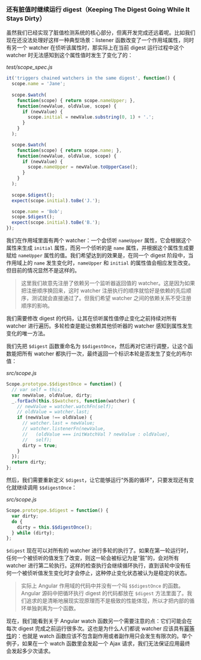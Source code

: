 ### 还有脏值时继续运行 digest（Keeping The Digest Going While It Stays Dirty）

虽然我们已经实现了脏值检测系统的核心部分，但离开发完成还远着呢。比如我们现在还没法处理好这样一种典型场景：listener 函数改变了一个作用域属性，同时有另一个 watcher 在侦听该属性时，那实际上在当前 digest 运行过程中这个 watcher 时无法感知到这个属性值时发生了变化了的：

_test/scope_spec.js_

```js
it('triggers chained watchers in the same digest', function() {
  scope.name = 'Jane';
  
  scope.$watch(
    function(scope) { return scope.nameUpper; },
    function(newValue, oldValue, scope) {
      if (newValue) {
        scope.initial = newValue.substring(0, 1) + '.';
      }
    }
  );

  scope.$watch(
    function(scope) { return scope.name; },
    function(newValue, oldValue, scope) {
      if (newValue) {
        scope.nameUpper = newValue.toUpperCase();
      }
    }
  );
  
  scope.$digest();
  expect(scope.initial).toBe('J.');

  scope.name = 'Bob';
  scope.$digest();
  expect(scope.initial).toBe('B.');
});
```

我们在作用域里面有两个 watcher：一个会侦听 `nameUpper` 属性，它会根据这个属性来生成 `initial` 属性，而另一个侦听的是 `name` 属性，并根据这个属性生成要赋给 `nameUpper` 属性的值。我们希望达到的效果是，在同一个 digest 阶段中，当作用域上的 `name` 发生变化时，`nameUpper` 和 `initial` 的属性值会相应发生改变。但目前的情况显然不是这样的。

> 这里我们故意先注册了依赖另一个监听器返回值的 watcher。这是因为如果把注册顺序换回来，这时 watcher 注册执行的顺序就恰好是依赖的先后顺序，测试就会直接通过了。但我们希望 watcher 之间的依赖关系不受注册顺序的影响。

我们需要修改 digest 的代码，让其在侦听属性值停止变化之前持续对所有 watcher 进行遍历。多轮检查是能让依赖其他侦听器的 watcher 感知到属性发生变化的唯一方法。

我们先把 `$digest` 函数重命名为 `$$digestOnce`，然后再对它进行调整，让这个函数能把所有 watcher 都执行一次，最终返回一个标识本轮是否发生了变化的布尔值：

_src/scope.js_

```js
Scope.prototype.$$digestOnce = function() {
  // var self = this;
  var newValue, oldValue, dirty;
  _.forEach(this.$$watchers, function(watcher) {
    // newValue = watcher.watchFn(self);
    // oldValue = watcher.last;
    if (newValue !== oldValue) {
      // watcher.last = newValue;
      // watcher.listenerFn(newValue,
      //   (oldValue === initWatchVal ? newValue : oldValue),
      //   self);
      dirty = true;
    }
  });
  return dirty;
};
```

然后，我们需要重新定义 `$digest`，让它能够运行“外面的循环”，只要发现还有变化就继续调用 `$$digestOnce`：

_src/scope.js_

```js
Scope.prototype.$digest = function() {
  var dirty;
  do {
    dirty = this.$$digestOnce();
  } while (dirty);
};
```

`$digest` 现在可以对所有的 watcher 进行多轮的执行了。如果在第一轮运行时，任何一个被侦听的值发生了改变，则这一轮会被标记为是“脏”的，会对所有 watcher 进行第二轮执行。这样的检查执行会继续循环执行，直到该轮中没有任何一个被侦听值发生变化时才会停止，这种停止变化状态被认为是稳定的状态。

> 实际上 Angular 作用域的代码中并没有一个叫 `$$digestOnce` 的函数。Angular 源码中把循环执行 digest 的代码都放在 `$digest` 方法里面了。我们追求的是清晰地展现实现原理而不是极致的性能体现，所以才把内部的循环单独剥离为一个函数。

现在，我们能看到关于 Angular watch 函数另一个需要注意的点：它们可能会在每次 digest 完成之前运行很多次。这也是为什么人们都说 watcher 应该具有[幂等性](https://en.wikipedia.org/wiki/Idempotence)的：也就是 watch 函数应该不包含副作用或者副作用只会发生有限次的。举个例子，如果在一个 watch 函数里会发起一个 Ajax 请求，我们无法保证应用最终会发起多少次请求。

